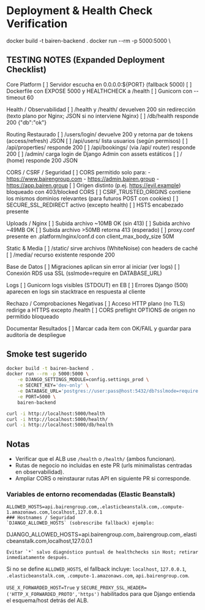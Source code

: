 # Deployment & Health Check Verification
docker build -t bairen-backend .
docker run --rm -p 5000:5000 \
## TESTING NOTES (Expanded Deployment Checklist)

Core Platform
[ ] Servidor escucha en 0.0.0.0:${PORT} (fallback 5000)
[ ] Dockerfile con EXPOSE 5000 y HEALTHCHECK a /health
[ ] Gunicorn con --timeout 60

Health / Observabilidad
[ ] /health y /health/ devuelven 200 sin redirección (texto plano por Nginx; JSON si no interviene Nginx)
[ ] /db/health responde 200 {"db":"ok"}

Routing Restaurado
[ ] /users/login/ devuelve 200 y retorna par de tokens (access/refresh) JSON
[ ] /api/users/ lista usuarios (según permisos)
[ ] /api/properties/ responde 200
[ ] /api/bookings/ (via /api/ router) responde 200
[ ] /admin/ carga login de Django Admin con assets estáticos
[ ] / (home) responde 200 JSON

CORS / CSRF / Seguridad
[ ] CORS permitido solo para:
	- https://www.bairengroup.com
	- https://admin.bairen.group
	- https://app.bairen.group
[ ] Origen distinto (p.ej. https://evil.example) bloqueado con 403/blocked CORS
[ ] CSRF_TRUSTED_ORIGINS contiene los mismos dominios relevantes (para futuros POST con cookies)
[ ] SECURE_SSL_REDIRECT activo (excepto health)
[ ] HSTS encabezado presente

Uploads / Nginx
[ ] Subida archivo ~10MB OK (sin 413)
[ ] Subida archivo ~49MB OK
[ ] Subida archivo >50MB retorna 413 (esperado)
[ ] proxy.conf presente en .platform/nginx/conf.d con client_max_body_size 50M

Static & Media
[ ] /static/ sirve archivos (WhiteNoise) con headers de caché
[ ] /media/ recurso existente responde 200

Base de Datos
[ ] Migraciones aplican sin error al iniciar (ver logs)
[ ] Conexión RDS usa SSL (sslmode=require en DATABASE_URL)

Logs
[ ] Gunicorn logs visibles (STDOUT) en EB
[ ] Errores Django (500) aparecen en logs sin stacktrace en respuesta al cliente

Rechazo / Comprobaciones Negativas
[ ] Acceso HTTP plano (no TLS) redirige a HTTPS excepto /health
[ ] CORS preflight OPTIONS de origen no permitido bloqueado

Documentar Resultados
[ ] Marcar cada ítem con OK/FAIL y guardar para auditoría de despliegue

## Smoke test sugerido
```bash
docker build -t bairen-backend .
docker run --rm -p 5000:5000 \
	-e DJANGO_SETTINGS_MODULE=config.settings_prod \
	-e SECRET_KEY='dev-only' \
	-e DATABASE_URL='postgres://user:pass@host:5432/db?sslmode=require' \
	-e PORT=5000 \
	bairen-backend

curl -i http://localhost:5000/health
curl -i http://localhost:5000/health/
curl -i http://localhost:5000/db/health
```

## Notas
- Verificar que el ALB use `/health` o `/health/` (ambos funcionan).
- Rutas de negocio no incluidas en este PR (urls minimalistas centradas en observabilidad).
- Ampliar CORS o reinstaurar rutas API en siguiente PR si corresponde.

### Variables de entorno recomendadas (Elastic Beanstalk)

```
ALLOWED_HOSTS=api.bairengroup.com,.elasticbeanstalk.com,.compute-1.amazonaws.com,localhost,127.0.0.1
### Hostnames / Seguridad
`DJANGO_ALLOWED_HOSTS` (sobrescribe fallback) ejemplo:
```
DJANGO_ALLOWED_HOSTS=api.bairengroup.com,.bairengroup.com,.elasticbeanstalk.com,localhost,127.0.0.1
```
Evitar `*` salvo diagnóstico puntual de healthchecks sin Host; retirar inmediatamente después.
```

Si no se define `ALLOWED_HOSTS`, el fallback incluye:
`localhost`, `127.0.0.1`, `.elasticbeanstalk.com`, `.compute-1.amazonaws.com`, `api.bairengroup.com`.

`USE_X_FORWARDED_HOST=True` y `SECURE_PROXY_SSL_HEADER=('HTTP_X_FORWARDED_PROTO','https')` habilitados para que Django entienda el esquema/host detrás del ALB.
